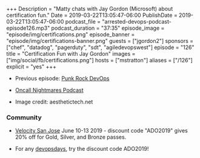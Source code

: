 +++
Description = "Matty chats with Jay Gordon (Microsoft) about certification fun."
Date = 2019-03-22T13:05:47-06:00
PublishDate = 2019-03-22T13:05:47-06:00
podcast_file = "arrested-devops-podcast-episode126.mp3"
podcast_duration = "37:35"
episode_image = "episode/img/certifications.png"
episode_banner = "episode/img/certifications-banner.png"
guests = ["jgordon2"]
sponsors = ["chef", "datadog", "pagerduty", "sdt", "agiledevopswest"]
episode = "126"
title = "Certification Fun with Jay Gordon"
images = ["img/social/fb/certifications.png"]
hosts = ["mstratton"]
aliases = ["/126"]
explicit = "yes"
+++


<!-- show notes -->

* Previous episode: <a href="https://www.arresteddevops.com/punk-rock/">Punk Rock DevOps</a>

* <a href="http://oncallnightmares.com">Oncall Nightmares Podcast</a>

* Image credit: aesthetictech.net

### Community

* [Velocity San Jose](https://conferences.oreilly.com/velocity/vl-ca) June 10-13 2019 - discount code "ADO2019" gives 20% off for Gold, Silver, and Bronze passes.

* For any [devopsdays](http://devopsdays.org), try the discount code ADO2019!
